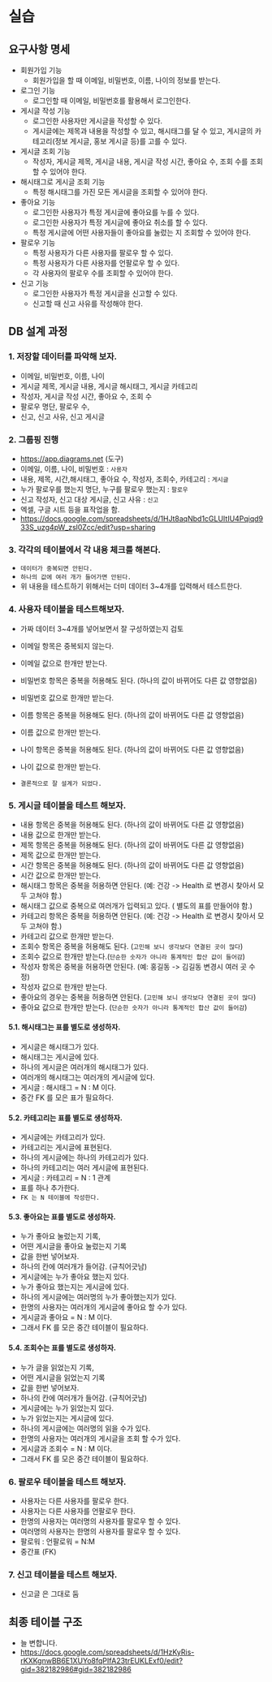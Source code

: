 # 실습

## 요구사항 명세

- 회원가입 기능
  - 회원가입을 할 때 이메일, 비밀번호, 이름, 나이의 정보를 받는다.
- 로그인 기능
  - 로그인할 때 이메일, 비밀번호를 활용해서 로그인한다.
- 게시글 작성 기능
  - 로그인한 사용자만 게시글을 작성할 수 있다.
  - 게시글에는 제목과 내용을 작성할 수 있고, 해시태그를 달 수 있고, 게시글의 카테고리(정보 게시글, 홍보 게시글 등)를 고를 수 있다.
- 게시글 조회 기능
  - 작성자, 게시글 제목, 게시글 내용, 게시글 작성 시간, 좋아요 수, 조회 수를 조회할 수 있어야 한다.
- 해시태그로 게시글 조회 기능
  - 특정 해시태그를 가진 모든 게시글을 조회할 수 있어야 한다.
- 좋아요 기능
  - 로그인한 사용자가 특정 게시글에 좋아요를 누를 수 있다.
  - 로그인한 사용자가 특정 게시글에 좋아요 취소를 할 수 있다.
  - 특정 게시글에 어떤 사용자들이 좋아요를 눌렀는 지 조회할 수 있어야 한다.
- 팔로우 기능
  - 특정 사용자가 다른 사용자를 팔로우 할 수 있다.
  - 특정 사용자가 다른 사용자를 언팔로우 할 수 있다.
  - 각 사용자의 팔로우 수를 조회할 수 있어야 한다.
- 신고 기능
  - 로그인한 사용자가 특정 게시글을 신고할 수 있다.
  - 신고할 때 신고 사유를 작성해야 한다.

## DB 설계 과정

### 1. 저장할 데이터를 파악해 보자.

- 이메일, 비밀번호, 이름, 나이
- 게시글 제목, 게시글 내용, 게시글 해시태그, 게시글 카테고리
- 작성자, 게시글 작성 시간, 좋아요 수, 조회 수
- 팔로우 명단, 팔로우 수,
- 신고, 신고 사유, 신고 게시글

### 2. 그룹핑 진행

- https://app.diagrams.net (도구)
- 이메일, 이름, 나이, 비밀번호 : `사용자`
- 내용, 제목, 시간,해시태그, 좋아요 수, 작성자, 조회수, 카테고리 : `게시글`
- 누가 팔로우를 했는지 명단, 누구를 팔로우 했는지 : `팔로우`
- 신고 작성자, 신고 대상 게시글, 신고 사유 : `신고`
- 엑셀, 구글 시트 등을 표작업을 함.
- https://docs.google.com/spreadsheets/d/1HJt8aqNbd1cGLUItIU4Pqiqd933S_uzg4pW_zsl0Zcc/edit?usp=sharing

### 3. 각각의 테이블에서 각 내용 체크를 해본다.

- `데이터가 중복되면 안된다.`
- `하나의 값에 여러 개가 들어가면 안된다.`
- 위 내용을 테스트하기 위해서는 더미 데이터 3~4개를 입력해서 테스트한다.

### 4. 사용자 테이블을 테스트해보자.

- 가짜 데이터 3~4개를 넣어보면서 잘 구성하였는지 검토

- 이메일 항목은 중복되지 않는다.
- 이메일 값으로 한개만 받는다.
- 비밀번호 항목은 중복을 허용해도 된다. (하나의 값이 바뀌어도 다른 값 영향없음)
- 비밀번호 값으로 한개만 받는다.
- 이름 항목은 중복을 허용해도 된다. (하나의 값이 바뀌어도 다른 값 영향없음)
- 이름 값으로 한개만 받는다.
- 나이 항목은 중복을 허용해도 된다. (하나의 값이 바뀌어도 다른 값 영향없음)
- 나이 값으로 한개만 받는다.
- `결론적으로 잘 설계가 되었다.`

### 5. 게시글 테이블을 테스트 해보자.

- 내용 항목은 중복을 허용해도 된다. (하나의 값이 바뀌어도 다른 값 영향없음)
- 내용 값으로 한개만 받는다.
- 제목 항목은 중복을 허용해도 된다. (하나의 값이 바뀌어도 다른 값 영향없음)
- 제목 값으로 한개만 받는다.
- 시간 항목은 중복을 허용해도 된다. (하나의 값이 바뀌어도 다른 값 영향없음)
- 시간 값으로 한개만 받는다.
- 해시태그 항목은 중복을 허용하면 안된다. (예: 건강 -> Health 로 변경시 찾아서 모두 고쳐야 함.)
- 해시태그 값으로 중복으로 여러개가 입력되고 있다. ( 별도의 표를 만들어야 함.)
- 카테고리 항목은 중복을 허용하면 안된다. (예: 건강 -> Health 로 변경시 찾아서 모두 고쳐야 함.)
- 카테고리 값으로 한개만 받는다.
- 조회수 항목은 중복을 허용해도 된다. (`고민해 보니 생각보다 연결된 곳이 많다`)
- 조회수 값으로 한개만 받는다.(`단순한 숫자가 아니라 통계적인 합산 값이 들어감`)
- 작성자 항목은 중복을 허용하면 안된다. (예: 홍길동 -> 김길동 변경시 여러 곳 수정)
- 작성자 값으로 한개만 받는다.
- 좋아요의 경우는 중복을 허용하면 안된다. (`고민해 보니 생각보다 연결된 곳이 많다`)
- 좋아요 값으로 한개만 받는다. (`단순한 숫자가 아니라 통계적인 합산 값이 들어감`)

#### 5.1. 해시태그는 표를 별도로 생성하자.

- 게시글은 해시태그가 있다.
- 해시태그는 게시글에 있다.
- 하나의 게시글은 여러개의 해시태그가 있다.
- 여러개의 해시태그는 여러개의 게시글에 있다.
- 게시글 : 해시태그 = N : M 이다.
- 중간 FK 를 모은 표가 필요하다.

#### 5.2. 카테고리는 표를 별도로 생성하자.

- 게시글에는 카테고리가 있다.
- 카테고리는 게시글에 표현된다.
- 하나의 게시글에는 하나의 카테고리가 있다.
- 하나의 카테고리는 여러 게시글에 표현된다.
- 게시글 : 카테고리 = N : 1 관계
- 표를 하나 추가한다.
- `FK 는 N 테이블에 작성한다.`

#### 5.3. 좋아요는 표를 별도로 생성하자.

- 누가 좋아요 눌렀는지 기록,
- 어떤 게시글을 좋아요 눌렀는지 기록
- 값을 한번 넣어보자.
- 하나의 칸에 여러개가 들어감. (규칙어긋남)
- 게시글에는 누가 좋아요 했는지 있다.
- 누가 좋아요 했는지는 게시글에 있다.
- 하나의 게시글에는 여러명의 누가 좋아했는지가 있다.
- 한명의 사용자는 여러개의 게시글에 좋아요 할 수가 있다.
- 게시글과 좋아요 = N : M 이다.
- 그래서 FK 를 모은 중간 테이블이 필요하다.

#### 5.4. 조회수는 표를 별도로 생성하자.

- 누가 글을 읽었는지 기록,
- 어떤 게시글을 읽었는지 기록
- 값을 한번 넣어보자.
- 하나의 칸에 여러개가 들어감. (규칙어긋남)
- 게시글에는 누가 읽었는지 있다.
- 누가 읽었는지는 게시글에 있다.
- 하나의 게시글에는 여러명의 읽을 수가 있다.
- 한명의 사용자는 여러개의 게시글을 조회 할 수가 있다.
- 게시글과 조회수 = N : M 이다.
- 그래서 FK 를 모은 중간 테이블이 필요하다.

### 6. 팔로우 테이블을 테스트 해보자.

- 사용자는 다른 사용자를 팔로우 한다.
- 사용자는 다른 사용자를 언팔로우 한다.
- 한명의 사용자는 여러명의 사용자를 팔로우 할 수 있다.
- 여러명의 사용자는 한명의 사용자를 팔로우 할 수 있다.
- 팔로워 : 언팔로워 = N:M
- 중간표 (FK)

### 7. 신고 테이블을 테스트 해보자.

- 신고글 은 그대로 둠

## 최종 테이블 구조

- 늘 변합니다.
- https://docs.google.com/spreadsheets/d/1HzKyRis-rKXKgnwBB6E1XUYo8fqPIfA23trEUKLExf0/edit?gid=382182986#gid=382182986
